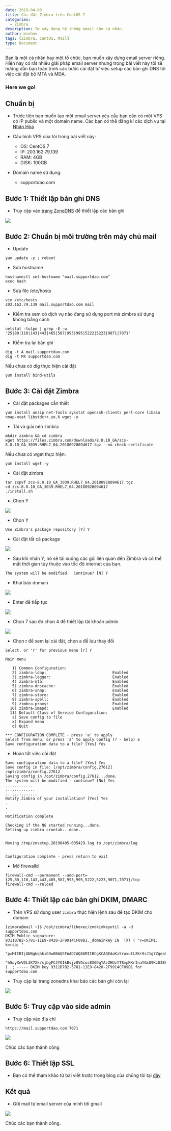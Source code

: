 ```yaml
---
date: 2019-04-08
title: Cài đặt Zimbra trên CentOS 7
categories:
  - Zimbra
description: Tự xây dựng hệ thống email cho cá nhân.
author: minhnv
tags: [Zimbra, CentOS, Mail]
type: Document
---
```


Bạn là một cá nhân hay một tổ chức, bạn muốn xây dựng email server riêng. Hiện nay có rất nhiều giải pháp email server nhưng trong bài viết này tôi sẽ hướng dẫn bạn toàn trình các bước cài đặt từ việc setup các bản ghi DNS tới việc cài đặt bộ MTA và MDA. 


### Here we go!

## Chuẩn bị 

- Trước tiên bạn muốn tạo một email server yêu cầu bạn cần có một VPS có IP public và một domain name. Các bạn có thể đăng kí các dịch vụ tại <a href="https://cloud365.vn/">Nhân Hòa</a>

- Cấu hình VPS của tôi trong bài viết này: 

    + OS: CentOS 7
    + IP: 203.162.79.139
    + RAM: 4GB 
    + DISK: 100GB 

- Domain name sử dụng:

    + supportdao.com

## Bước 1: Thiết lập bản ghi DNS

- Truy cập vào <a href = "https://zonedns.vn/">trang ZoneDNS</a> để thiết lập các bản ghi

<img src='https://i.imgur.com/tTDH0ak.png'>


## Bước 2: Chuẩn bị môi trường trên máy chủ mail 

- Update

```
yum update -y ; reboot
```

- Sửa hostname

```
hostnamectl set-hostname "mail.supportdao.com"
exec bash
```

- Sửa file /etc/hosts 

```
vim /etc/hosts 
203.162.79.139 mail.supportdao.com mail
```
- Kiểm tra xem có dịch vụ nào đang sử dụng port mà zimbra sử dụng không bằng cách 

```
netstat -tulpn | grep -E -w '25|80|110|143|443|465|587|993|995|5222|5223|9071|7071'
```

- Kiểm tra lại bản ghi 

```
dig -t A mail.supportdao.com
dig -t MX supportdao.com
```

Nếu chưa có dig thực hiện cài đặt 

```
yum install bind-utils
```


## Bước 3: Cài đặt Zimbra 

- Cài đặt packages cần thiết 

```
yum install unzip net-tools sysstat openssh-clients perl-core libaio nmap-ncat libstdc++.so.6 wget -y
```

- Tải và giải nén zimbra 

```
mkdir zimbra && cd zimbra
wget https://files.zimbra.com/downloads/8.8.10_GA/zcs-8.8.10_GA_3039.RHEL7_64.20180928094617.tgz --no-check-certificate
```

Nếu chưa có wget thực hiện: 

```
yum install wget -y
```

- Cài đặt zimbra 

```
tar zxpvf zcs-8.8.10_GA_3039.RHEL7_64.20180928094617.tgz
cd zcs-8.8.10_GA_3039.RHEL7_64.20180928094617
./install.sh
```

- Chon Y 

<img src="https://i.imgur.com/5axfdGs.png">

- Chọn Y 

```
Use Zimbra's package repository [Y] Y
```

- Cài đặt tất cả package 

<img src="https://i.imgur.com/DX9exc0.png">

- Sau khi nhấn Y, nó sẽ tải xuống các gói liên quan đến Zimbra và có thể mất thời gian tùy thuộc vào tốc độ internet của bạn.

```
The system will be modified.  Continue? [N] Y
```

- Khai báo domain 

<img src="https://i.imgur.com/MgRvDuZ.png">

- Enter để tiếp tục 

<img src="https://i.imgur.com/WtoQiJl.png">

- Chọn 7 sau đó chọn 4 để thiết lập tài khoản admin

<img src="https://i.imgur.com/rk1rRzS.png">

- Chọn r để xem lại cài đặt, chọn a để lưu thay đổi 

```
Select, or 'r' for previous menu [r] r

Main menu

   1) Common Configuration:                                                  
   2) zimbra-ldap:                             Enabled                       
   3) zimbra-logger:                           Enabled                       
   4) zimbra-mta:                              Enabled                       
   5) zimbra-dnscache:                         Enabled                       
   6) zimbra-snmp:                             Enabled                       
   7) zimbra-store:                            Enabled                       
   8) zimbra-spell:                            Enabled                       
   9) zimbra-proxy:                            Enabled                       
  10) zimbra-imapd:                            Enabled                       
  11) Default Class of Service Configuration:                                
   s) Save config to file                                                    
   x) Expand menu                                                            
   q) Quit                                    

*** CONFIGURATION COMPLETE - press 'a' to apply
Select from menu, or press 'a' to apply config (? - help) a
Save configuration data to a file? [Yes] Yes
```

- Hoàn tất việc cài đặt 

```
Save configuration data to a file? [Yes] Yes
Save config in file: [/opt/zimbra/config.27612] /opt/zimbra/config.27612
Saving config in /opt/zimbra/config.27612...done.
The system will be modified - continue? [No] Yes
............
.............
..............
Notify Zimbra of your installation? [Yes] Yes
.
.
.
Notification complete

Checking if the NG started running...done. 
Setting up zimbra crontab...done.


Moving /tmp/zmsetup.20190405-035429.log to /opt/zimbra/log


Configuration complete - press return to exit
```

- Mở firewalld

```
firewall-cmd --permanent --add-port={25,80,110,143,443,465,587,993,995,5222,5223,9071,7071}/tcp
firewall-cmd --reload
```

## Bước 4: Thiết lập các bản ghi DKIM, DMARC

- Trên VPS sử dụng user `zimbra` thực hiện lệnh sau để tạo DKIM cho domain

```
[zimbra@mail ~]$ /opt/zimbra/libexec/zmdkimkeyutil -a -d supportdao.com
DKIM Public signature:
9311B7B2-5781-11E9-8428-2F9914CF09B1._domainkey	IN	TXT	( "v=DKIM1; k=rsa; "
	  "p=MIIBIjANBgkqhkiG9w0BAQEFAAOCAQ8AMIIBCgKCAQEAoKi5ruxutL2K+9sJ1g7ZqeaQrQHK+lKo99eEvEcpBWVNx2PHgfHJAo449i4xFMpuZO0pGeewSnxIV773FskUdoiqHVytOejniZ0cV6IrlEJiBg/t5DYRzA4YRe5GVz6Ije3zastUfxAZxxzWqQpS2jeoLUVoUR259Fc2cWamdp4bqmcX7pltL5WAsEyjr0ooxYqNAolv4dxjN/"
	  "h5oyXeVDL3K7Xk/sjbgFCJYQIkBvjv0VOcos8X6DqYAzZHUzYT8mpKKrInaYGxU9KzU3BkqNZTOFaSV7iIk0yYvKOyxzGBWcb4EwtEqz89t+InYVYCd5WQWIW8iG5ivjpPjaxSwQIDAQAB" )  ; ----- DKIM key 9311B7B2-5781-11E9-8428-2F9914CF09B1 for supportdao.com
```

- Truy cập lại trang zonedns khai báo các bản ghi còn lại

<img src="https://i.imgur.com/dcNx18m.png">

## Bước 5: Truy cập vào side admin

- Truy cập vào địa chỉ 

```
https://mail.supportdao.com:7071
```

<img src="https://i.imgur.com/umLON80.png">

Chúc các bạn thành công 

## Bước 6: Thiết lập SSL

- Bạn có thể tham khảo từ bài viết trước trong blog của chúng tôi tại <a href="https://blog.cloud365.vn/other/cai-dat-Let-Encrypt-trong-zimbra/">đây</a>

## Kết quả

- Gửi mail từ email server của mình tới gmail 

<img src="https://i.imgur.com/EeuyBcA.png">

Chúc các bạn thành công. 